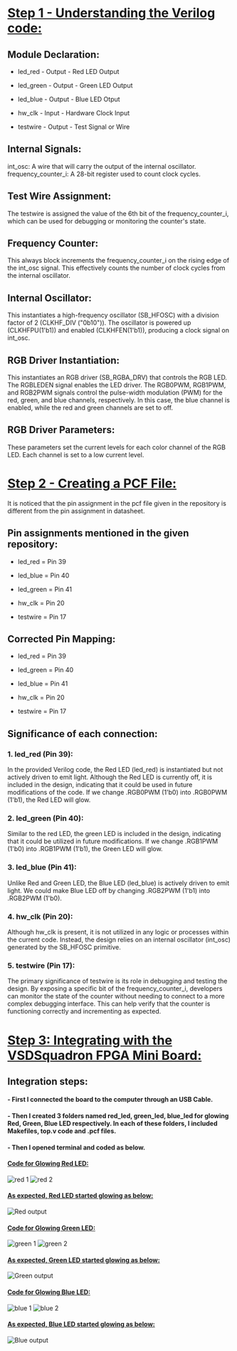 # <ins> Step 1 - Understanding the Verilog code: </ins>
## Module Declaration:
- led_red - Output - Red LED Output
* led_green - Output - Green LED Output
+ led_blue - Output - Blue LED Otput
- hw_clk - Input - Hardware Clock Input
* testwire - Output - Test Signal or Wire
## Internal Signals:
int_osc: A wire that will carry the output of the internal oscillator.
frequency_counter_i: A 28-bit register used to count clock cycles.
## Test Wire Assignment:
The testwire is assigned the value of the 6th bit of the frequency_counter_i, which can be used for debugging or monitoring the counter's state.
## Frequency Counter:
This always block increments the frequency_counter_i on the rising edge of the int_osc signal. This effectively counts the number of clock cycles from the internal oscillator.
## Internal Oscillator:
This instantiates a high-frequency oscillator (SB_HFOSC) with a division factor of 2 (CLKHF_DIV ("0b10")). The oscillator is powered up (CLKHFPU(1'b1)) and enabled (CLKHFEN(1'b1)), producing a clock signal on int_osc.
## RGB Driver Instantiation:
This instantiates an RGB driver (SB_RGBA_DRV) that controls the RGB LED. The RGBLEDEN signal enables the LED driver. The RGB0PWM, RGB1PWM, and RGB2PWM signals control the pulse-width modulation (PWM) for the red, green, and blue channels, respectively. In this case, the blue channel is enabled, while the red and green channels are set to off.
## RGB Driver Parameters:
These parameters set the current levels for each color channel of the RGB LED. Each channel is set to a low current level.

# <ins> Step 2 - Creating a PCF File: </ins>
It is noticed that the pin assignment in the pcf file given in the repository is different from the pin assignment in datasheet.
## Pin assignments mentioned in the given repository:
- led_red = Pin 39
* led_blue = Pin 40
+ led_green = Pin 41
- hw_clk = Pin 20
* testwire = Pin 17
## Corrected Pin Mapping:
- led_red = Pin 39
* led_green = Pin 40
+ led_blue = Pin 41
- hw_clk = Pin 20
* testwire = Pin 17
## Significance of each connection:
### 1. led_red (Pin 39):
In the provided Verilog code, the Red LED (led_red) is instantiated but not actively driven to emit light. Although the Red LED is currently off, it is included in the design, indicating that it could be used in future modifications of the code. If we change .RGB0PWM (1'b0) into .RGB0PWM (1'b1), the Red LED will glow.
### 2. led_green (Pin 40):
Similar to the red LED, the green LED is included in the design, indicating that it could be utilized in future modifications. If we change .RGB1PWM (1'b0) into .RGB1PWM (1'b1), the Green LED will glow.
### 3. led_blue (Pin 41):
Unlike Red and Green LED, the Blue LED (led_blue) is actively driven to emit light. We could make Blue LED off by changing .RGB2PWM (1'b1) into .RGB2PWM (1'b0).
### 4. hw_clk (Pin 20):
Although hw_clk is present, it is not utilized in any logic or processes within the current code. Instead, the design relies on an internal oscillator (int_osc) generated by the SB_HFOSC primitive.
### 5. testwire (Pin 17):
The primary significance of testwire is its role in debugging and testing the design. By exposing a specific bit of the frequency_counter_i, developers can monitor the state of the counter without needing to connect to a more complex debugging interface. This can help verify that the counter is functioning correctly and incrementing as expected.

# <ins> Step 3: Integrating with the VSDSquadron FPGA Mini Board: </ins>
## Integration steps:
#### - First I connected the board to the computer through an USB Cable.
#### - Then I created 3 folders named red_led, green_led, blue_led for glowing Red, Green, Blue LED respectively. In each of these folders, I included Makefiles, top.v code and .pcf files.
#### - Then I opened terminal and coded as below.
  #### <ins> Code for Glowing Red LED: </ins>
  ![red 1](https://github.com/user-attachments/assets/6e17810d-4594-492a-b783-2320578594b5)
  ![red 2](https://github.com/user-attachments/assets/cd41e617-1238-4011-bb76-d9a33ba12680)
  #### <ins> As expected, Red LED started glowing as below: </ins>
  
  ![Red output](https://github.com/user-attachments/assets/75c73a8d-71ab-4162-9d15-331e8975f59a)
  #### <ins> Code for Glowing Green LED: </ins>
  ![green 1](https://github.com/user-attachments/assets/fe0f391a-7ca0-4ee1-a25b-dcc4f10c8087)
  ![green 2](https://github.com/user-attachments/assets/67b79cd0-4580-496c-b7d7-d70997914e4f)
  #### <ins> As expected, Green LED started glowing as below: </ins>
  
  ![Green output](https://github.com/user-attachments/assets/97f215ee-ec1d-40be-8c28-971bdeb95f15)
  #### <ins> Code for Glowing Blue LED: </ins>
  ![blue 1](https://github.com/user-attachments/assets/1e4b340c-e94d-4682-a582-cfc9d0d2bb75)
  ![blue 2](https://github.com/user-attachments/assets/5742efa6-e41e-43d9-8316-63cab9c2b46d)
  #### <ins> As expected, Blue LED started glowing as below: </ins>
  
  ![Blue output](https://github.com/user-attachments/assets/f358ed8f-064b-4d53-8ff5-148c7d32b106)
